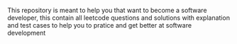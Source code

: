 This repository is meant to help you that want to become a software developer, this contain all leetcode questions and solutions with explanation and test cases to help you to pratice and get better at software development